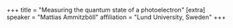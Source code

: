 +++
title = "Measuring the quantum state of a photoelectron"
[extra]
speaker = "Mattias Ammitzböll"
affiliation = "Lund University, Sweden"
+++
